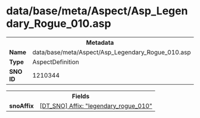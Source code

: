 <h1>data/base/meta/Aspect/Asp_Legendary_Rogue_010.asp</h1><table><tr><th colspan="100%">Metadata</th></tr><tr><td><b>Name</b></td><td>data/base/meta/Aspect/Asp_Legendary_Rogue_010.asp</td></tr><tr><td><b>Type</b></td><td>AspectDefinition</td></tr><tr><td><b>SNO ID</b></td><td>1210344</td></tr></table>

<table><tr><th colspan="100%">Fields</th></tr><tr><td><b>snoAffix</b></td><td><a href="..\Affix\legendary_rogue_010.aff">[DT_SNO] Affix: "legendary_rogue_010"</a></td></tr></table>


